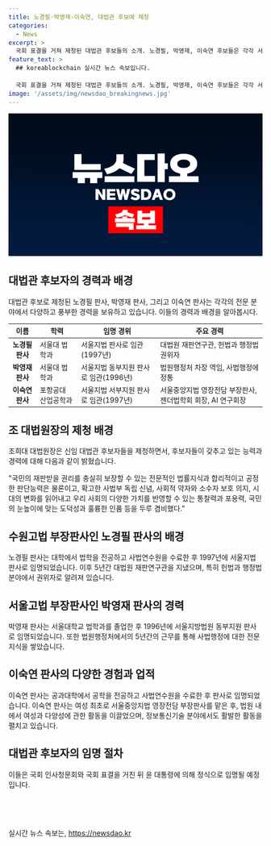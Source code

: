 ```yaml
---
title: 노경필·박영재·이숙연, 대법관 후보에 제청
categories:
  - News
excerpt: >
  국회 표결을 거쳐 제청된 대법관 후보들의 소개. 노경필, 박영재, 이숙연 후보들은 각각 서울고법, 수원고법, 특허법원 등에서 판사 경력을 보유. 대법원장은 후보들이 전문적인 법률지식과 판단능력을 갖추고 독립적이며 사회적 약자 보호와 다양한 가치를 반영할 수 있는 인물임을 강조. 후보들은 국회 인사청문회와 표결을 거쳐 대통령 임명 절차를 밟게 될 예정. (출처: 더팩트)
feature_text: >
  ## koreablockchain 실시간 뉴스 속보입니다.

  국회 표결을 거쳐 제청된 대법관 후보들의 소개. 노경필, 박영재, 이숙연 후보들은 각각 서울고법, 수원고법, 특허법원 등에서 판사 경력을 보유. 대법원장은 후보들이 전문적인 법률지식과 판단능력을 갖추고 독립적이며 사회적 약자 보호와 다양한 가치를 반영할 수 있는 인물임을 강조. 후보들은 국회 인사청문회와 표결을 거쳐 대통령 임명 절차를 밟게 될 예정. (출처: 더팩트)
image: '/assets/img/newsdao_breakingnews.jpg'
---
```


<p><img src="/assets/img/newsdao_breakingnews.jpg" alt="koreablockchain 속보" /></p>

<h2 data-ke-size="size26">대법관 후보자의 경력과 배경</h2>

<p data-ke-size="size16">대법관 후보로 제청된 노경필 판사, 박영재 판사, 그리고 이숙연 판사는 각각의 전문 분야에서 다양하고 풍부한 경력을 보유하고 있습니다. 이들의 경력과 배경을 알아봅시다.</p>

<table>
  <thead>
    <tr>
      <th>이름</th>
      <th>학력</th>
      <th>임명 경위</th>
      <th>주요 경력</th>
    </tr>
  </thead>
  <tbody>
    <tr>
      <td style="text-align: center; height: 17px;"><b>노경필 판사</b></td>
      <td>서울대 법학과</td>
      <td>서울지법 판사로 임관(1997년)</td>
      <td>대법원 재판연구관, 헌법과 행정법 권위자</td>
    </tr>
    <tr>
      <td style="text-align: center; height: 17px;"><b>박영재 판사</b></td>
      <td>서울대 법학과</td>
      <td>서울지법 동부지원 판사로 임관(1996년)</td>
      <td>법원행정처 차장 역임, 사법행정에 정통</td>
    </tr>
    <tr>
      <td style="text-align: center; height: 17px;"><b>이숙연 판사</b></td>
      <td>포항공대 산업공학과</td>
      <td>서울지법 서부지원 판사로 임관(1997년)</td>
      <td>서울중앙지법 영장전담 부장판사, 젠더법학회 회장, AI 연구회장</td>
    </tr>
  </tbody>
</table>

<h2 data-ke-size="size26">조 대법원장의 제청 배경</h2>

<p data-ke-size="size16">조희대 대법원장은 신임 대법관 후보자들을 제청하면서, 후보자들이 갖추고 있는 능력과 경력에 대해 다음과 같이 밝혔습니다.</p>

<p data-ke-size="size16">"국민의 재판받을 권리를 충실히 보장할 수 있는 전문적인 법률지식과 합리적이고 공정한 판단능력은 물론이고, 확고한 사법부 독립 신념, 사회적 약자와 소수자 보호 의지, 시대의 변화를 읽어내고 우리 사회의 다양한 가치를 반영할 수 있는 통찰력과 포용력, 국민의 눈높이에 맞는 도덕성과 훌륭한 인품 등을 두루 겸비했다."</p>

<h2 data-ke-size="size26">수원고법 부장판사인 노경필 판사의 배경</h2>

<p data-ke-size="size16">노경필 판사는 대학에서 법학을 전공하고 사법연수원을 수료한 후 1997년에 서울지법 판사로 임명되었습니다. 이후 5년간 대법원 재판연구관을 지냈으며, 특히 헌법과 행정법 분야에서 권위자로 알려져 있습니다.</p>

<h2 data-ke-size="size26">서울고법 부장판사인 박영재 판사의 경력</h2>

<p data-ke-size="size16">박영재 판사는 서울대학교 법학과를 졸업한 후 1996년에 서울지방법원 동부지원 판사로 임명되었습니다. 또한 법원행정처에서의 5년간의 근무를 통해 사법행정에 대한 전문지식을 쌓았습니다.</p>

<h2 data-ke-size="size26">이숙연 판사의 다양한 경험과 업적</h2>

<p data-ke-size="size16">이숙연 판사는 공과대학에서 공학을 전공하고 사법연수원을 수료한 후 판사로 임명되었습니다. 이숙연 판사는 여성 최초로 서울중앙지법 영장전담 부장판사를 맡은 후, 법원 내에서 여성과 다양성에 관한 활동을 이끌었으며, 정보통신기술 분야에서도 활발한 활동을 펼치고 있습니다.</p>

<h2 data-ke-size="size26">대법관 후보자의 임명 절차</h2>

<p data-ke-size="size16">이들은 국회 인사청문회와 국회 표결을 거친 뒤 윤 대통령에 의해 정식으로 임명될 예정입니다.</p>

<p data-ke-size="size16">&nbsp;</p>

<p data-ke-size="size16">&nbsp;</p>
실시간 뉴스 속보는, <a href="https://newsdao.kr" rel="dofollow">https://newsdao.kr</a>



